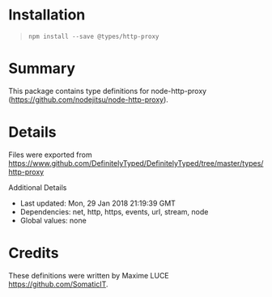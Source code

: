 # Installation
> `npm install --save @types/http-proxy`

# Summary
This package contains type definitions for node-http-proxy (https://github.com/nodejitsu/node-http-proxy).

# Details
Files were exported from https://www.github.com/DefinitelyTyped/DefinitelyTyped/tree/master/types/http-proxy

Additional Details
 * Last updated: Mon, 29 Jan 2018 21:19:39 GMT
 * Dependencies: net, http, https, events, url, stream, node
 * Global values: none

# Credits
These definitions were written by Maxime LUCE <https://github.com/SomaticIT>.
